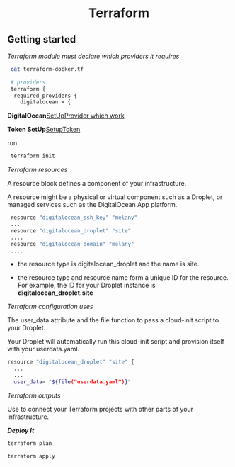 <!-- markdownlint-configure-file {
  "MD013": {
    "code_blocks": false,
    "tables": false
  },
  "MD033": false,
  "MD041": false
} -->



<div align="center">


  
# Terraform
  
</div>


## Getting started

 _Terraform module must declare which providers it requires_
 
```sh
 cat terraform-docker.tf
 
 # providers
 terraform {
  required_providers {
    digitalocean = {
```
 **DigitalOcean**[SetUpProvider which work](https://www.digitalocean.com/community/tutorials/how-to-use-terraform-with-digitalocean)
 
 **Token SetUp**[SetupToken](https://learn.hashicorp.com/tutorials/terraform/digitalocean-provider?in=terraform/applications)
 
 run 
 
```sh
 terraform init
```

_Terraform resources_
 
A resource block defines a component of your infrastructure. 

A resource might be a physical or virtual component such as a Droplet, or managed services such as the DigitalOcean App platform.
 
```sh
 resource "digitalocean_ssh_key" "melany"
 ...
 resource "digitalocean_droplet" "site" 
 ....
 resource "digitalocean_domain" "melany"
 ....
```
 
- the resource type is digitalocean_droplet and the name is site.
 
- the resource type and resource name form a unique ID for the resource. For example, the ID for your Droplet instance is **digitalocean_droplet.site**


_Terraform configuration uses_

The user_data attribute and the file function to pass a cloud-init script to your Droplet.

Your Droplet will automatically run this cloud-init script and provision itself with your userdata.yaml.

```sh
resource "digitalocean_droplet" "site" {
  ...
  ...
  user_data= "${file("userdata.yaml")}"
```


_Terraform outputs_


Use to connect your Terraform projects with other parts of your infrastructure.


_**Deploy It**_

```sh
terraform plan

terraform apply
```








 
 
 
 
 
 
 
 
 
